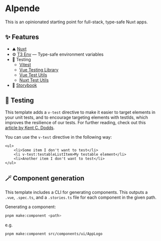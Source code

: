 # Alpende

This is an opinionated starting point for full-stack, type-safe Nuxt apps.

## ✨ Features

-   ⛰️ [Nuxt](https://nuxt.com/)
-   ⚙️ [T3 Env](https://env.t3.gg/) — Type-safe environment variables
-   🧪 Testing
    -   [Vitest](https://vitest.dev/)
    -   [Vue Testing Library](https://testing-library.com/docs/vue-testing-library/)
    -   [Vue Test Utils](https://vue-test-utils.vuejs.org/)
    -   [Nuxt Test Utils](https://nuxt.com/docs/getting-started/testing)
-   📖 [Storybook](https://storybook.js.org/)

## 🧪 Testing

This template adds a `v-test` directive to make it easier to target elements in your unit tests, and to encourage targeting elements with testIds, which improves the resilience of our tests. For further reading, check out this [article by Kent C. Dodds](https://kentcdodds.com/blog/making-your-ui-tests-resilient-to-change).

You can use the `v-test` directive in the following way:

```vue
<ul>
    <li>Some item I don't want to test</li>
    <li v-test:testableListItem>My testable element</li>
    <li>Another item I don't want to test</li>
</ul>
```

## 🪄 Component generation

This template includes a CLI for generating components. This outputs a `.vue`, `.spec.ts`, and a `.stories.ts` file for each component in the given path.

Generating a component:

```bash
pnpm make:component <path>
```

e.g.

```bash
pnpm make:component src/components/ui/AppLogo
```
